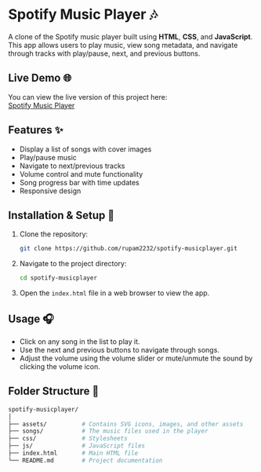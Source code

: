 # Spotify Music Player 🎶

A clone of the Spotify music player built using **HTML**, **CSS**, and **JavaScript**. This app allows users to play music, view song metadata, and navigate through tracks with play/pause, next, and previous buttons.

## Live Demo 🌐
You can view the live version of this project here:  
[Spotify Music Player](https://rupam.freewebhostmost.com/)

## Features ✨
- Display a list of songs with cover images
- Play/pause music
- Navigate to next/previous tracks
- Volume control and mute functionality
- Song progress bar with time updates
- Responsive design

## Installation & Setup 🚀
1. Clone the repository:
   ```bash
   git clone https://github.com/rupam2232/spotify-musicplayer.git

2. Navigate to the project directory:
   ```bash
   cd spotify-musicplayer

3. Open the `index.html` file in a web browser to view the app.

## Usage 🎧
- Click on any song in the list to play it.
- Use the next and previous buttons to navigate through songs.
- Adjust the volume using the volume slider or mute/unmute the sound by clicking the volume icon.

## Folder Structure 📂
```bash
spotify-musicplayer/
│
├── assets/          # Contains SVG icons, images, and other assets
├── songs/           # The music files used in the player
├── css/             # Stylesheets
├── js/              # JavaScript files
├── index.html       # Main HTML file
└── README.md        # Project documentation
